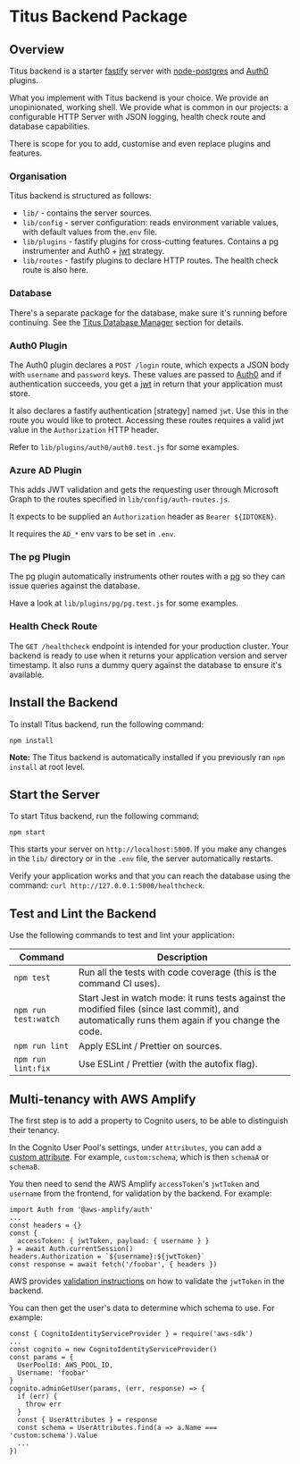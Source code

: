 # Titus Backend Package
## Overview
Titus backend is a starter [fastify] server with [node-postgres] and [Auth0] plugins.

What you implement with Titus backend is your choice. We provide an unopinionated, working shell.
We provide what is common in our projects: a configurable HTTP Server with JSON logging, health check route and database capabilities.

There is scope for you to add, customise and even replace plugins and features.

### Organisation
Titus backend is structured as follows:

* `lib/` - contains the server sources.
* `lib/config` - server configuration: reads environment variable values, with default values from the`.env` file.
* `lib/plugins` - fastify plugins for cross-cutting features. Contains a pg instrumenter and Auth0 + [jwt] strategy.
* `lib/routes` - fastify plugins to declare HTTP routes. The health check route is also here.

### Database

There's a separate package for the database, make sure it's running before continuing.
See the [Titus Database Manager] section for details.

### Auth0 Plugin

The Auth0 plugin declares a `POST /login` route, which expects a JSON body with `username` and `password` keys.
These values are passed to [Auth0] and if authentication succeeds, you get a [jwt] in return that your application must store.

It also declares a fastify authentication [strategy] named `jwt`. Use this in the route you would like to protect.
Accessing these routes requires a valid jwt value in the `Authorization` HTTP header.

Refer to `lib/plugins/auth0/auth0.test.js` for some examples.

### Azure AD Plugin

This adds JWT validation and gets the requesting user through Microsoft Graph to the routes specified in `lib/config/auth-routes.js`.

It expects to be supplied an `Authorization` header as `Bearer ${IDTOKEN}`.

It requires the `AD_*` env vars to be set in `.env`.

### The pg Plugin

The pg plugin automatically instruments other routes with a [pg][fastify-postgres] so they can issue queries against the database.

Have a look at `lib/plugins/pg/pg.test.js` for some examples.

### Health Check Route

The `GET /healthcheck` endpoint is intended for your production cluster. Your backend is ready to use when
it returns your application version and server timestamp. It also runs a dummy query against the database to ensure it's available.


## Install the Backend
To install Titus backend, run the following command:

```
npm install
```

**Note:** The Titus backend is automatically installed if you previously ran `npm install` at root level.


## Start the Server
To start Titus backend, run the following command:

  ```
  npm start
  ```

  This starts your server on `http://localhost:5000`.
  If you make any changes in the `lib/` directory or in the `.env` file, the server automatically restarts.

  Verify your application works and that you can reach the database using the command: `curl http://127.0.0.1:5000/healthcheck`.


## Test and Lint the Backend
Use the following commands to test and lint your application:

| Command | Description |
| ------ | ------- |
| `npm test` | Run all the tests with code coverage (this is the command CI uses). |
| `npm run test:watch` | Start Jest in watch mode: it runs tests against the modified files (since last commit), and automatically runs them again if you change the code.|
| `npm run lint` | Apply ESLint / Prettier on sources. |
| `npm run lint:fix` | Use ESLint / Prettier (with the autofix flag). |


## Multi-tenancy with AWS Amplify
The first step is to add a property to Cognito users, to be able to distinguish their tenancy.

In the Cognito User Pool's settings, under `Attributes`, you can add a [custom attribute]. For example, `custom:schema`, which is then `schemaA` or `schemaB`.

You then need to send the AWS Amplify `accessToken`'s `jwtToken` and `username` from the frontend, for validation by the backend. For example:
```
import Auth from '@aws-amplify/auth'
...
const headers = {}
const {
  accessToken: { jwtToken, payload: { username } }
} = await Auth.currentSession()
headers.Authorization = `${username}:${jwtToken}`
const response = await fetch('/foobar', { headers })
```

AWS provides [validation instructions] on how to validate the `jwtToken` in the backend.

You can then get the user's data to determine which schema to use. For example:
```
const { CognitoIdentityServiceProvider } = require('aws-sdk')
...
const cognito = new CognitoIdentityServiceProvider()
const params = {
  UserPoolId: AWS_POOL_ID,
  Username: 'foobar'
}
cognito.adminGetUser(params, (err, response) => {
  if (err) {
    throw err
  }
  const { UserAttributes } = response
  const schema = UserAttributes.find(a => a.Name === 'custom:schema').Value
  ...
})
```



[Jest]: https://jestjs.io
[ESLint]: https://eslint.org
[Prettier]: https://prettier.io
[Standard]: https://standardjs.com
[fastify]: https://fastify.io
[Pino]: http://getpino.io
[Auth0]: https://auth0.com
[Nodemon]: https://nodemon.io
[fastify-postgres]: https://github.com/fastify/fastify-postgres
[jwt]: https://jwt.io
[nock]: https://github.com/nock/nock#readme
[faker]: http://marak.github.io/faker.js
[custom attribute]: https://docs.aws.amazon.com/cognito/latest/developerguide/user-pool-settings-attributes.html#user-pool-settings-custom-attributes
[validation instructions]: https://docs.aws.amazon.com/cognito/latest/developerguide/amazon-cognito-user-pools-using-tokens-verifying-a-jwt.html
[Titus Database Manager]: /developers/packages/titus-db-manager/
[node-postgres]: https://node-postgres.com/
